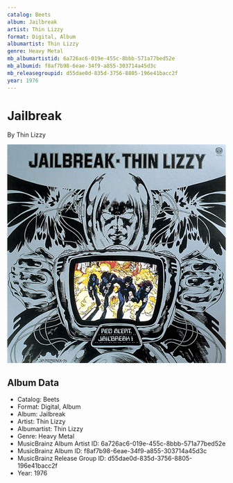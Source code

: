 ```yaml
---
catalog: Beets
album: Jailbreak
artist: Thin Lizzy
format: Digital, Album
albumartist: Thin Lizzy
genre: Heavy Metal
mb_albumartistid: 6a726ac6-019e-455c-8bbb-571a77bed52e
mb_albumid: f8af7b98-6eae-34f9-a855-303714a45d3c
mb_releasegroupid: d55dae0d-835d-3756-8805-196e41bacc2f
year: 1976
---
```


# Jailbreak

By Thin Lizzy

![](../../assets/beetscovers/Thin_Lizzy-Jailbreak.jpg)

## Album Data

- Catalog: Beets
- Format: Digital, Album
- Album: Jailbreak
- Artist: Thin Lizzy
- Albumartist: Thin Lizzy
- Genre: Heavy Metal
- MusicBrainz Album Artist ID: 6a726ac6-019e-455c-8bbb-571a77bed52e
- MusicBrainz Album ID: f8af7b98-6eae-34f9-a855-303714a45d3c
- MusicBrainz Release Group ID: d55dae0d-835d-3756-8805-196e41bacc2f
- Year: 1976

